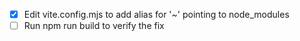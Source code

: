 - [x] Edit vite.config.mjs to add alias for '~' pointing to node_modules
- [ ] Run npm run build to verify the fix
